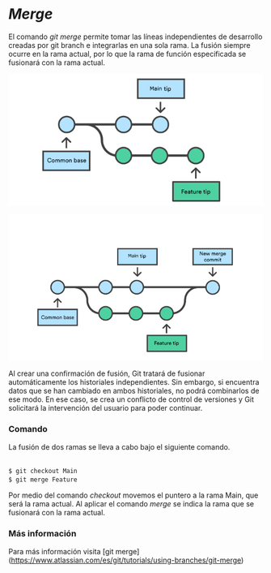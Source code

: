 # _Merge_

El comando _git merge_ permite tomar las líneas independientes de desarrollo creadas por git branch e integrarlas en una sola rama. La fusión siempre ocurre en la rama actual, por lo que la rama de función especificada se fusionará con la rama actual.


![](merge01.png 'Estado inicial del repositorio. En este caso, se quiere fusionar la rama Feature con la rama Main.')

![](merge02.png 'Estado final del repositorio tras aplicar el comando git merge.')

Al crear una confirmación de fusión, Git tratará de fusionar automáticamente los historiales independientes. Sin embargo, si encuentra datos que se han cambiado en ambos historiales, no podrá combinarlos de ese modo. En ese caso, se crea un conflicto de control de versiones y Git solicitará la intervención del usuario para poder continuar. 

### Comando

La fusión de dos ramas se lleva a cabo bajo el siguiente comando.

```sh

$ git checkout Main
$ git merge Feature

```
Por medio del comando _checkout_ movemos el puntero a la rama Main, que será la rama actual. Al aplicar el comando _merge_ se indica la rama que se fusionará con la rama actual.

### Más información
  Para más información visita [git merge] (https://www.atlassian.com/es/git/tutorials/using-branches/git-merge)


